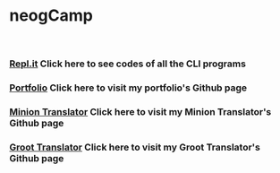 # neogCamp
<br>

### [Repl.it](https://www.repl.it/@xmonish) Click here to see codes of all the CLI programs
### [Portfolio](https://www.github.com/xmonish/portfolio) Click here to visit my portfolio's Github page
### [Minion Translator](https://www.github.com/xmonish/banana-speak) Click here to visit my Minion Translator's Github page
### [Groot Translator](https://www.github.com/xmonish/iamgroot) Click here to visit my Groot Translator's Github page

